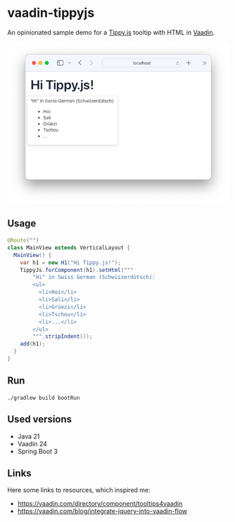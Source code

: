 # vaadin-tippyjs

An opinionated sample demo for a [Tippy.js](https://atomiks.github.io/tippyjs/) tooltip with HTML in [Vaadin](https://vaadin.com/docs/latest/).

![Screenshot](Screenshot.png)

## Usage

```java
@Route("")
class MainView extends VerticalLayout {
  MainView() {
    var h1 = new H1("Hi Tippy.js!");
    TippyJs.forComponent(h1).setHtml("""
        "Hi" in Swiss German (Schwiizerdütsch):
        <ul>
          <li>Hoi</li>
          <li>Sali</li>
          <li>Grüezi</li>
          <li>Tschou</li>
          <li>...</li>
        </ul>
        """.stripIndent());
    add(h1);
  }
}
```

## Run

```shell
./gradlew build bootRun
```

## Used versions 

- Java 21
- Vaadin 24
- Spring Boot 3

## Links

Here some links to resources, which inspired me:

- https://vaadin.com/directory/component/tooltips4vaadin
- https://vaadin.com/blog/integrate-jquery-into-vaadin-flow


